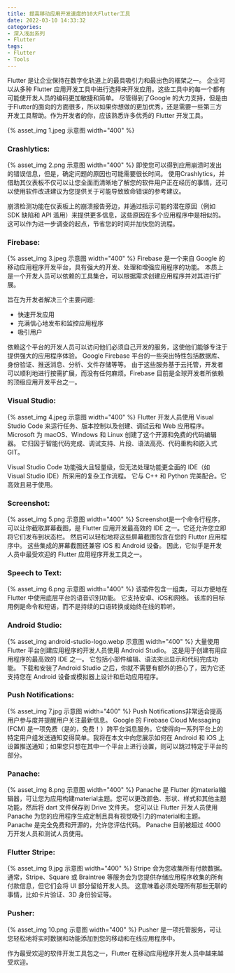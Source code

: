 ```yaml
---
title: 提高移动应用开发速度的10大Flutter工具
date: 2022-03-10 14:33:32
categories:
- 深入浅出系列
- Flutter
tags:
- Flutter
- Tools
---
```

Flutter 是让企业保持在数字化轨道上的最具吸引力和最出色的框架之一。
企业可以从多种 Flutter 应用开发工具中进行选择来开发应用。这些工具中的每一个都有可能使开发人员的编码更加敏捷和简单。
尽管得到了Google 的大力支持，但是由于Flutter的面向的方面很多，所以如果你想做的更加优秀，还是需要一些第三方开发工具帮助。作为开发者的你，应该熟悉许多优秀的 Flutter 开发工具。

{% asset_img 1.jpeg 示意图 width="400" %}

### Crashlytics:
{% asset_img 2.png 示意图 width="400" %}
即使您可以得到应用崩溃时发出的错误信息，但是，确定问题的原因也可能需要很长时间。 
使用Crashlytics，并借助其仪表板不仅可以让您全面而清晰地了解您的软件用户正在经历的事情，还可以使用软件改进建议为您提供关于可能导致致命错误的参考建议。

崩溃检测功能在仪表板上的崩溃报告旁边，并通过指示可能的潜在原因（例如 SDK 缺陷和 API 滥用）来提供更多信息，这些原因在多个应用程序中是相似的。这可以作为进一步调查的起点，节省您的时间并加快您的流程。

### Firebase:
{% asset_img 3.jpeg 示意图 width="400" %}
Firebase 是一个来自 Google 的移动应用程序开发平台，具有强大的开发、处理和增强应用程序的功能。
本质上是一个开发人员可以依赖的工具集合，可以根据需求创建应用程序并对其进行扩展。 

旨在为开发者解决三个主要问题: 

* 快速开发应用 
* 充满信心地发布和监控应用程序 
* 吸引用户 

依赖这个平台的开发人员可以访问他们必须自己开发的服务，这使他们能够专注于提供强大的应用程序体验。 
Google Firebase 平台的一些突出特性包括数据库、身份验证、推送消息、分析、文件存储等等。 
由于这些服务基于云托管，开发者可以顺利地进行按需扩展，而没有任何麻烦。Firebase 目前是全球开发者所依赖的顶级应用开发平台之一。

### Visual Studio:
{% asset_img 4.jpeg 示意图 width="400" %}
Flutter 开发人员使用 Visual Studio Code 来运行任务、版本控制以及创建、调试云和 Web 应用程序。 
Microsoft 为 macOS、Windows 和 Linux 创建了这个开源和免费的代码编辑器。
它归因于智能代码完成、调试支持、片段、语法高亮、代码重构和嵌入式 GIT。

Visual Studio Code 功能强大且轻量级，但无法处理功能更全面的 IDE（如 Visual Studio IDE）所采用的复杂工作流程。
它与 C++ 和 Python 完美配合。它高效且易于使用。

### Screenshot:
{% asset_img 5.png 示意图 width="400" %}
Screenshot是一个命令行程序，可以让你截取屏幕截图，是 Flutter 应用开发最高效的 IDE 之一。它还允许您立即将它们发布到状态栏。
然后可以轻松地将这些屏幕截图包含在您的 Flutter 应用程序中。
这些集成的屏幕截图还兼容 iOS 和 Android 设备。
因此，它似乎是开发人员中最受欢迎的 Flutter 应用程序开发工具之一。

### Speech to Text:
{% asset_img 6.png 示意图 width="400" %}
该插件包含一组类，可以方便地在 Flutter 中使用底层平台的语音识别功能。
它支持安卓、iOS和网络。
该库的目标用例是命令和短语，而不是持续的口语转换或始终在线的聆听。

### Android Studio:
{% asset_img android-studio-logo.webp 示意图 width="400" %}
大量使用 Flutter 平台创建应用程序的开发人员使用 Android Studio。
这是用于创建有用应用程序的最高效的 IDE 之一。
它包括小部件编辑、语法突出显示和代码完成功能。
下载和安装了Android Studio 之后，你就不需要有额外的担心了，因为它还支持您在 Android 设备或模拟器上设计和启动应用程序。

### Push Notifications:
{% asset_img 7.jpg 示意图 width="400" %}
Push Notifications非常适合提高用户参与度并提醒用户关注最新信息。 Google 的 Firebase Cloud Messaging (FCM) 是一项免费（是的，免费！）跨平台消息服务。它使得向一系列平台上的特定用户组发送通知变得简单。我将在本文中向您展示如何在 Android 和 iOS 上设置推送通知；如果您只想在其中一个平台上进行设置，则可以跳过特定于平台的部分。

### Panache:
{% asset_img 8.png 示意图 width="400" %}
Panache 是 Fl​​utter 的material编辑器，可让您为应用构建material主题。您可以更改颜色、形状、样式和其他主题功能，然后将 dart 文件保存到 Drive 文件夹。
您可以让 Flutter 开发人员使用 Panache 为您的应用程序生成定制且具有视觉吸引力的material和主题。 
Panache 是完全免费和开源的，允许您评估代码。 
Panache 目前被超过 4000 万开发人员和测试人员使用。

### Flutter Stripe:
{% asset_img 9.jpg 示意图 width="400" %}
Stripe 会为您收集所有付款数据。
通常，Stripe、Square 或 Braintree 等服务会为您提供存储应用程序收集的所有付款信息，但它们会将 UI 部分留给开发人员。
这意味着必须处理所有那些无聊的事情，比如卡片验证、3D 身份验证等。

### Pusher:
{% asset_img 10.png 示意图 width="400" %}
Pusher 是一项托管服务，可让您轻松地将实时数据和功能添加到您的移动和在线应用程序中。

作为最受欢迎的软件开发工具包之一，Flutter 在移动应用程序开发人员中越来越受欢迎。